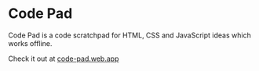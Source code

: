 # Code Pad

Code Pad is a code scratchpad for HTML, CSS and JavaScript ideas which works offline.

Check it out at [code-pad.web.app](https://code-pad.web.app)
